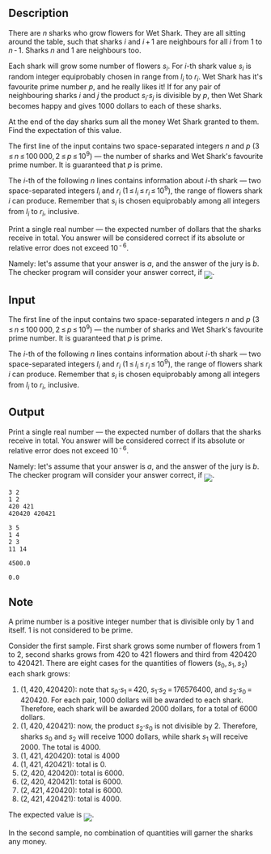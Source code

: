 ## Description

<div><p>There are <span class="tex-span"><i>n</i></span> sharks who grow flowers for Wet Shark. They are all sitting around the table, such that sharks <span class="tex-span"><i>i</i></span> and <span class="tex-span"><i>i</i> + 1</span> are neighbours for all <span class="tex-span"><i>i</i></span> from <span class="tex-span">1</span> to <span class="tex-span"><i>n</i> - 1</span>. Sharks <span class="tex-span"><i>n</i></span> and <span class="tex-span">1</span> are neighbours too.</p><p>Each shark will grow some number of flowers <span class="tex-span"><i>s</i><sub class="lower-index"><i>i</i></sub></span>. For <span class="tex-span"><i>i</i></span>-th shark value <span class="tex-span"><i>s</i><sub class="lower-index"><i>i</i></sub></span> is random integer equiprobably chosen in range from <span class="tex-span"><i>l</i><sub class="lower-index"><i>i</i></sub></span> to <span class="tex-span"><i>r</i><sub class="lower-index"><i>i</i></sub></span>. Wet Shark has it's favourite prime number <span class="tex-span"><i>p</i></span>, and he really likes it! If for any pair of <span class="tex-font-style-bf">neighbouring</span> sharks <span class="tex-span"><i>i</i></span> and <span class="tex-span"><i>j</i></span> the product <span class="tex-span"><i>s</i><sub class="lower-index"><i>i</i></sub>·<i>s</i><sub class="lower-index"><i>j</i></sub></span> is divisible by <span class="tex-span"><i>p</i></span>, then Wet Shark becomes happy and gives <span class="tex-span">1000</span> dollars to each of these sharks.</p><p>At the end of the day sharks sum all the money Wet Shark granted to them. Find the expectation of this value.</p></div><div class="input-specification"><p>The first line of the input contains two space-separated integers <span class="tex-span"><i>n</i></span> and <span class="tex-span"><i>p</i></span> (<span class="tex-span">3 ≤ <i>n</i> ≤ 100 000, 2 ≤ <i>p</i> ≤ 10<sup class="upper-index">9</sup></span>)&nbsp;— the number of sharks and Wet Shark's favourite prime number. It is guaranteed that <span class="tex-span"><i>p</i></span> is prime.</p><p>The <span class="tex-span"><i>i</i></span>-th of the following <span class="tex-span"><i>n</i></span> lines contains information about <span class="tex-span"><i>i</i></span>-th shark&nbsp;— two space-separated integers <span class="tex-span"><i>l</i><sub class="lower-index"><i>i</i></sub></span> and <span class="tex-span"><i>r</i><sub class="lower-index"><i>i</i></sub></span> (<span class="tex-span">1 ≤ <i>l</i><sub class="lower-index"><i>i</i></sub> ≤ <i>r</i><sub class="lower-index"><i>i</i></sub> ≤ 10<sup class="upper-index">9</sup></span>), the range of flowers shark <span class="tex-span"><i>i</i></span> can produce. Remember that <span class="tex-span"><i>s</i><sub class="lower-index"><i>i</i></sub></span> is chosen equiprobably among all integers from <span class="tex-span"><i>l</i><sub class="lower-index"><i>i</i></sub></span> to <span class="tex-span"><i>r</i><sub class="lower-index"><i>i</i></sub></span>, inclusive.</p></div><div class="output-specification"><p>Print a single real number — the expected number of dollars that the sharks receive in total. You answer will be considered correct if its absolute or relative error does not exceed <span class="tex-span">10<sup class="upper-index"> - 6</sup></span>. </p><p>Namely: let's assume that your answer is <span class="tex-span"><i>a</i></span>, and the answer of the jury is <span class="tex-span"><i>b</i></span>. The checker program will consider your answer correct, if <img align="middle" class="tex-formula" src="file://967g2U8b.png" style="max-width: 100.0%;max-height: 100.0%;">.</p></div>

## Input

<p>The first line of the input contains two space-separated integers <span class="tex-span"><i>n</i></span> and <span class="tex-span"><i>p</i></span> (<span class="tex-span">3 ≤ <i>n</i> ≤ 100 000, 2 ≤ <i>p</i> ≤ 10<sup class="upper-index">9</sup></span>)&nbsp;— the number of sharks and Wet Shark's favourite prime number. It is guaranteed that <span class="tex-span"><i>p</i></span> is prime.</p><p>The <span class="tex-span"><i>i</i></span>-th of the following <span class="tex-span"><i>n</i></span> lines contains information about <span class="tex-span"><i>i</i></span>-th shark&nbsp;— two space-separated integers <span class="tex-span"><i>l</i><sub class="lower-index"><i>i</i></sub></span> and <span class="tex-span"><i>r</i><sub class="lower-index"><i>i</i></sub></span> (<span class="tex-span">1 ≤ <i>l</i><sub class="lower-index"><i>i</i></sub> ≤ <i>r</i><sub class="lower-index"><i>i</i></sub> ≤ 10<sup class="upper-index">9</sup></span>), the range of flowers shark <span class="tex-span"><i>i</i></span> can produce. Remember that <span class="tex-span"><i>s</i><sub class="lower-index"><i>i</i></sub></span> is chosen equiprobably among all integers from <span class="tex-span"><i>l</i><sub class="lower-index"><i>i</i></sub></span> to <span class="tex-span"><i>r</i><sub class="lower-index"><i>i</i></sub></span>, inclusive.</p>

## Output

<p>Print a single real number — the expected number of dollars that the sharks receive in total. You answer will be considered correct if its absolute or relative error does not exceed <span class="tex-span">10<sup class="upper-index"> - 6</sup></span>. </p><p>Namely: let's assume that your answer is <span class="tex-span"><i>a</i></span>, and the answer of the jury is <span class="tex-span"><i>b</i></span>. The checker program will consider your answer correct, if <img align="middle" class="tex-formula" src="file://967g2U8b.png" style="max-width: 100.0%;max-height: 100.0%;">.</p>





```input1
3 2
1 2
420 421
420420 420421

```




```input2
3 5
1 4
2 3
11 14

```




```output1
4500.0

```




```output2
0.0

```



## Note

<p>A prime number is a positive integer number that is divisible only by <span class="tex-span">1</span> and itself. <span class="tex-span">1</span> is not considered to be prime.</p><p>Consider the first sample. First shark grows some number of flowers from <span class="tex-span">1</span> to <span class="tex-span">2</span>, second sharks grows from <span class="tex-span">420</span> to <span class="tex-span">421</span> flowers and third from <span class="tex-span">420420</span> to <span class="tex-span">420421</span>. There are eight cases for the quantities of flowers <span class="tex-span">(<i>s</i><sub class="lower-index">0</sub>, <i>s</i><sub class="lower-index">1</sub>, <i>s</i><sub class="lower-index">2</sub>)</span> each shark grows:</p><ol><li> <span class="tex-span">(1, 420, 420420)</span>: note that <span class="tex-span"><i>s</i><sub class="lower-index">0</sub>·<i>s</i><sub class="lower-index">1</sub> = 420</span>, <span class="tex-span"><i>s</i><sub class="lower-index">1</sub>·<i>s</i><sub class="lower-index">2</sub> = 176576400</span>, and <span class="tex-span"><i>s</i><sub class="lower-index">2</sub>·<i>s</i><sub class="lower-index">0</sub> = 420420</span>. For each pair, <span class="tex-span">1000</span> dollars will be awarded to each shark. Therefore, each shark will be awarded <span class="tex-span">2000</span> dollars, for a total of <span class="tex-span">6000</span> dollars.</li><li> <span class="tex-span">(1, 420, 420421)</span>: now, the product <span class="tex-span"><i>s</i><sub class="lower-index">2</sub>·<i>s</i><sub class="lower-index">0</sub></span> is not divisible by <span class="tex-span">2</span>. Therefore, sharks <span class="tex-span"><i>s</i><sub class="lower-index">0</sub></span> and <span class="tex-span"><i>s</i><sub class="lower-index">2</sub></span> will receive <span class="tex-span">1000</span> dollars, while shark <span class="tex-span"><i>s</i><sub class="lower-index">1</sub></span> will receive <span class="tex-span">2000</span>. The total is <span class="tex-span">4000</span>.</li><li> <span class="tex-span">(1, 421, 420420)</span>: total is <span class="tex-span">4000</span> </li><li> <span class="tex-span">(1, 421, 420421)</span>: total is <span class="tex-span">0</span>. </li><li> <span class="tex-span">(2, 420, 420420)</span>: total is <span class="tex-span">6000</span>. </li><li> <span class="tex-span">(2, 420, 420421)</span>: total is <span class="tex-span">6000</span>. </li><li> <span class="tex-span">(2, 421, 420420)</span>: total is <span class="tex-span">6000</span>. </li><li><span class="tex-span">(2, 421, 420421)</span>: total is <span class="tex-span">4000</span>.</li></ol><p>The expected value is <img align="middle" class="tex-formula" src="file://9gRVsujb.png" style="max-width: 100.0%;max-height: 100.0%;">.</p><p>In the second sample, no combination of quantities will garner the sharks any money.</p>
